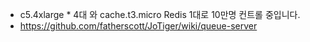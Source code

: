 * c5.4xlarge * 4대 와 cache.t3.micro Redis 1대로 10만명 컨트롤 중입니다.
* https://github.com/fatherscott/JoTiger/wiki/queue-server
